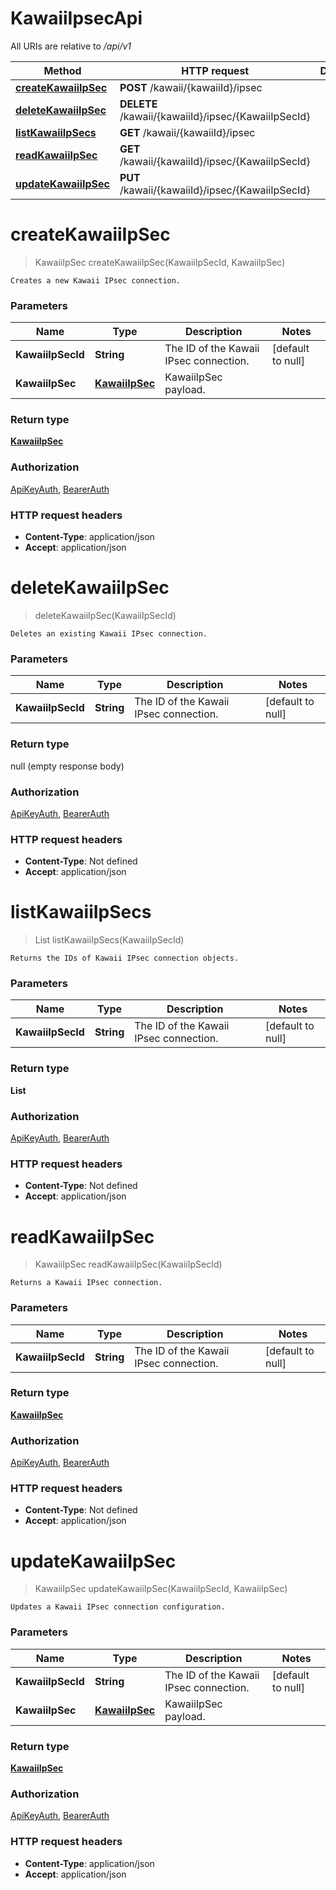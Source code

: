 # KawaiiIpsecApi

All URIs are relative to */api/v1*

| Method | HTTP request | Description |
|------------- | ------------- | -------------|
| [**createKawaiiIpSec**](KawaiiIpsecApi.md#createKawaiiIpSec) | **POST** /kawaii/{kawaiiId}/ipsec |  |
| [**deleteKawaiiIpSec**](KawaiiIpsecApi.md#deleteKawaiiIpSec) | **DELETE** /kawaii/{kawaiiId}/ipsec/{KawaiiIpSecId} |  |
| [**listKawaiiIpSecs**](KawaiiIpsecApi.md#listKawaiiIpSecs) | **GET** /kawaii/{kawaiiId}/ipsec |  |
| [**readKawaiiIpSec**](KawaiiIpsecApi.md#readKawaiiIpSec) | **GET** /kawaii/{kawaiiId}/ipsec/{KawaiiIpSecId} |  |
| [**updateKawaiiIpSec**](KawaiiIpsecApi.md#updateKawaiiIpSec) | **PUT** /kawaii/{kawaiiId}/ipsec/{KawaiiIpSecId} |  |


<a name="createKawaiiIpSec"></a>
# **createKawaiiIpSec**
> KawaiiIpSec createKawaiiIpSec(KawaiiIpSecId, KawaiiIpSec)



    Creates a new Kawaii IPsec connection.

### Parameters

|Name | Type | Description  | Notes |
|------------- | ------------- | ------------- | -------------|
| **KawaiiIpSecId** | **String**| The ID of the Kawaii IPsec connection. | [default to null] |
| **KawaiiIpSec** | [**KawaiiIpSec**](../Models/KawaiiIpSec.md)| KawaiiIpSec payload. | |

### Return type

[**KawaiiIpSec**](../Models/KawaiiIpSec.md)

### Authorization

[ApiKeyAuth](../README.md#ApiKeyAuth), [BearerAuth](../README.md#BearerAuth)

### HTTP request headers

- **Content-Type**: application/json
- **Accept**: application/json

<a name="deleteKawaiiIpSec"></a>
# **deleteKawaiiIpSec**
> deleteKawaiiIpSec(KawaiiIpSecId)



    Deletes an existing Kawaii IPsec connection.

### Parameters

|Name | Type | Description  | Notes |
|------------- | ------------- | ------------- | -------------|
| **KawaiiIpSecId** | **String**| The ID of the Kawaii IPsec connection. | [default to null] |

### Return type

null (empty response body)

### Authorization

[ApiKeyAuth](../README.md#ApiKeyAuth), [BearerAuth](../README.md#BearerAuth)

### HTTP request headers

- **Content-Type**: Not defined
- **Accept**: application/json

<a name="listKawaiiIpSecs"></a>
# **listKawaiiIpSecs**
> List listKawaiiIpSecs(KawaiiIpSecId)



    Returns the IDs of Kawaii IPsec connection objects.

### Parameters

|Name | Type | Description  | Notes |
|------------- | ------------- | ------------- | -------------|
| **KawaiiIpSecId** | **String**| The ID of the Kawaii IPsec connection. | [default to null] |

### Return type

**List**

### Authorization

[ApiKeyAuth](../README.md#ApiKeyAuth), [BearerAuth](../README.md#BearerAuth)

### HTTP request headers

- **Content-Type**: Not defined
- **Accept**: application/json

<a name="readKawaiiIpSec"></a>
# **readKawaiiIpSec**
> KawaiiIpSec readKawaiiIpSec(KawaiiIpSecId)



    Returns a Kawaii IPsec connection.

### Parameters

|Name | Type | Description  | Notes |
|------------- | ------------- | ------------- | -------------|
| **KawaiiIpSecId** | **String**| The ID of the Kawaii IPsec connection. | [default to null] |

### Return type

[**KawaiiIpSec**](../Models/KawaiiIpSec.md)

### Authorization

[ApiKeyAuth](../README.md#ApiKeyAuth), [BearerAuth](../README.md#BearerAuth)

### HTTP request headers

- **Content-Type**: Not defined
- **Accept**: application/json

<a name="updateKawaiiIpSec"></a>
# **updateKawaiiIpSec**
> KawaiiIpSec updateKawaiiIpSec(KawaiiIpSecId, KawaiiIpSec)



    Updates a Kawaii IPsec connection configuration.

### Parameters

|Name | Type | Description  | Notes |
|------------- | ------------- | ------------- | -------------|
| **KawaiiIpSecId** | **String**| The ID of the Kawaii IPsec connection. | [default to null] |
| **KawaiiIpSec** | [**KawaiiIpSec**](../Models/KawaiiIpSec.md)| KawaiiIpSec payload. | |

### Return type

[**KawaiiIpSec**](../Models/KawaiiIpSec.md)

### Authorization

[ApiKeyAuth](../README.md#ApiKeyAuth), [BearerAuth](../README.md#BearerAuth)

### HTTP request headers

- **Content-Type**: application/json
- **Accept**: application/json

